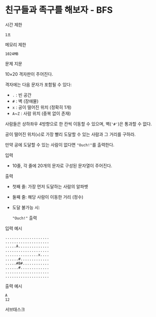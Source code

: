 # 친구들과 족구를 해보자 - BFS

시간 제한

`1초`

메모리 제한

`1024MB`

문제 지문

10×20 격자판이 주어진다.

격자에는 다음 문자가 포함될 수 있다:

- `.` : 빈 공간
- `#` : 벽 (장애물)
- `x` : 공이 떨어진 위치 (정확히 1개)
- `A`~`Z` : 사람 위치 (중복 없이 존재)

사람들은 상하좌우 4방향으로 한 칸씩 이동할 수 있으며, 벽(`'#'`)은 통과할 수 없다.

공이 떨어진 위치(`x`)로 가장 빨리 도달할 수 있는 사람과 그 거리를 구하라.

만약 공에 도달할 수 있는 사람이 없다면 `"Ouch!"`를 출력한다.

입력

- 10줄, 각 줄에 20개의 문자로 구성된 문자열이 주어진다.

출력

- 첫째 줄: 가장 먼저 도달하는 사람의 알파벳
- 둘째 줄: 해당 사람이 이동한 거리 (정수)
- 도달 불가능 시:
    
    `"Ouch!"` 출력
    

입력 예시

```
....................
....................
.....A..............
....................
...............x....
......#.............
.....#B#............
......#.............
....................
....................
```

출력 예시

```
A
12
```

서브태스크
